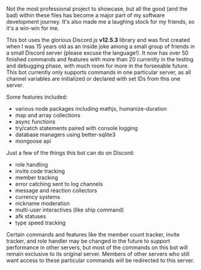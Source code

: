 Not the most professional project to showcase, but all the good (and the bad) within these files has become a major part of my software development journey. It's also made me a laughing stock for my friends, so it's a win-win for me.

This bot uses the glorious Discord.js **v12.5.3** library and was first created when I was 15 years old as an inside joke among a small group of friends in a small Discord server (please excuse the language!). It now has over 50 finished commands and features with more than 20 currently in the testing and debugging phase, with much room for more in the forseeable future. This bot currently only supports commands in one particular server, as all channel variables are initialized or declared with set IDs from this one server.

Some features included:
- various node packages including mathjs, humanize-duration
- map and array collections
- async functions
- try/catch statements paired with console logging
- database managers using better-sqlite3
- mongoose api

Just a few of the things this bot can do on Discord:
- role handling
- invite code tracking
- member tracking
- error catching sent to log channels
- message and reaction collectors
- currency systems
- nickname moderation
- multi-user interactives (like ship command)
- afk statuses
- type speed tracking

Certain commands and features like the member count tracker, invite tracker, and role handler may be changed in the future to support performance in other servers, but most of the commands on this bot will remain exclusive to its original server. Members of other servers who still want access to these particular commands will be redirected to this server.
